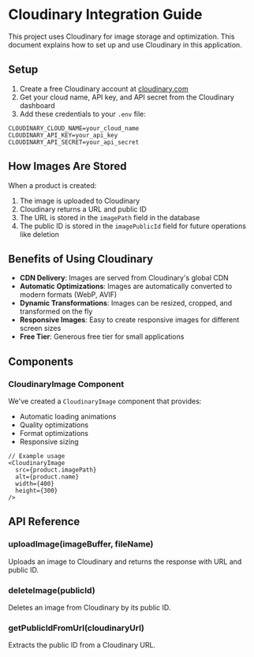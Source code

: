 # Cloudinary Integration Guide

This project uses Cloudinary for image storage and optimization. This document explains how to set up and use Cloudinary in this application.

## Setup

1. Create a free Cloudinary account at [cloudinary.com](https://cloudinary.com/)
2. Get your cloud name, API key, and API secret from the Cloudinary dashboard
3. Add these credentials to your `.env` file:

```
CLOUDINARY_CLOUD_NAME=your_cloud_name
CLOUDINARY_API_KEY=your_api_key
CLOUDINARY_API_SECRET=your_api_secret
```

## How Images Are Stored

When a product is created:

1. The image is uploaded to Cloudinary
2. Cloudinary returns a URL and public ID
3. The URL is stored in the `imagePath` field in the database
4. The public ID is stored in the `imagePublicId` field for future operations like deletion

## Benefits of Using Cloudinary

- **CDN Delivery**: Images are served from Cloudinary's global CDN
- **Automatic Optimizations**: Images are automatically converted to modern formats (WebP, AVIF)
- **Dynamic Transformations**: Images can be resized, cropped, and transformed on the fly
- **Responsive Images**: Easy to create responsive images for different screen sizes
- **Free Tier**: Generous free tier for small applications

## Components

### CloudinaryImage Component

We've created a `CloudinaryImage` component that provides:

- Automatic loading animations
- Quality optimizations
- Format optimizations
- Responsive sizing

```tsx
// Example usage
<CloudinaryImage
  src={product.imagePath}
  alt={product.name}
  width={400}
  height={300}
/>
```

## API Reference

### uploadImage(imageBuffer, fileName)

Uploads an image to Cloudinary and returns the response with URL and public ID.

### deleteImage(publicId)

Deletes an image from Cloudinary by its public ID.

### getPublicIdFromUrl(cloudinaryUrl)

Extracts the public ID from a Cloudinary URL.
